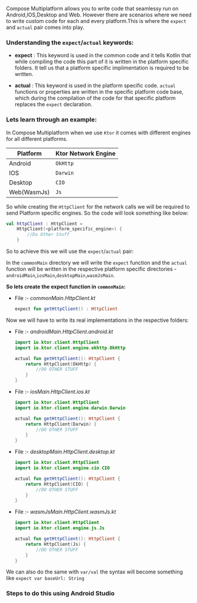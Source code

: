 Compose Multiplatform allows you to write code that seamlessy run on Android,IOS,Desktop and Web. However there are scenarios where we need to write custom code for each and every platform.This is where the `expect` and `actual` pair comes into play.

### Understanding the `expect`/`actual` keywords:

- **expect** : This keyword is used in the common code and it tells Kotlin that while compiling the code this part of it is written in the platform specific folders. It tell us that a platform specific implimentation is required to be written.

- **actual** : This keyword is used in the platform specific code. `actual` functions or properties are written in the specific platform code base, which during the compilation of the code for that specific platform replaces the `expect` declaration.


### Lets learn through an example: 

In Compose Multiplatform when we use `Ktor` it comes with different engines for all different platforms.

| Platform  | Ktor Network Engine  |
|---|---|
| Android  | `OkHttp`  |
| IOS  |  `Darwin` |
|  Desktop | `CIO`  |
|  Web(WasmJs) |  `Js` |

So while creating the `HttpClient` for the network calls we will be required to send Platform specific engines. So the code will look something like below:

```kotlin
val httpClient : HttpClient = 
    HttpClient(<platform_specific_engine>) {
        //Do Other Stuff
    }
```

So to achieve this we will use the `expect`/`actual` pair:

In the `commonMain` directory we will write the `expect` function and the `actual` function will be written in the respective platform specific directories - `androidMain`,`iosMain`,`desktopMain`,`wasmJsMain`.

**So lets create the expect function in `commonMain`:**

- File :- _commonMain.HttpClient.kt_

    ```kotlin
    expect fun getHttpClient() : HttpClient
    ```

Now we will have to write its real implementations in the respective folders:

- File :- _androidMain.HttpClient.android.kt_

    ```kotlin
    import io.ktor.client.HttpClient
    import io.ktor.client.engine.okhttp.OkHttp

    actual fun getHttpClient(): HttpClient {
        return HttpClient(OkHttp) {
            //DO OTHER STUFF
        }
    }
    ```

- File :- _iosMain.HttpClient.ios.kt_

    ```kotlin
    import io.ktor.client.HttpClient
    import io.ktor.client.engine.darwin.Darwin

    actual fun getHttpClient(): HttpClient {
        return HttpClient(Darwin) {
            //DO OTHER STUFF
        }
    }
    ```
- File :- _desktopMain.HttpClient.desktop.kt_

    ```kotlin
    import io.ktor.client.HttpClient
    import io.ktor.client.engine.cio.CIO

    actual fun getHttpClient(): HttpClient {
        return HttpClient(CIO) {
            //DO OTHER STUFF
        }
    }
    ```
- File :- _wasmJsMain.HttpClient.wasmJs.kt_

    ```kotlin
    import io.ktor.client.HttpClient
    import io.ktor.client.engine.js.Js

    actual fun getHttpClient(): HttpClient {
        return HttpClient(Js) {
            //DO OTHER STUFF
        }
    }
    ```

We can also do the same with `var/val` the syntax will become something like `expect var baseUrl: String`

### Steps to do this using Android Studio


